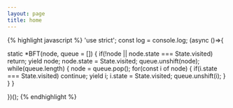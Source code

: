 ```yaml
---
layout: page
title: home
---
```


{% highlight javascript %}
'use strict'; const log = console.log; (async ()=>{

  static *BFT(node, queue = []) {
    if(!node || node.state === State.visited)
      return;
    yield node;
    node.state = State.visited;
    queue.unshift(node);
    while(queue.length) {
      node = queue.pop();
      for(const i of node) {
        if(i.state === State.visited)
          continue;
        yield i;
        i.state = State.visited;
        queue.unshift(i);
      }
    }
  }

})();
{% endhighlight %}
